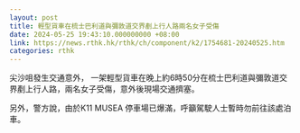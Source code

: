 ```yaml
---
layout: post
title: 輕型貨車在梳士巴利道與彌敦道交界剷上行人路兩名女子受傷
date: 2024-05-25 19:43:10.000000000 +08:00
link: https://news.rthk.hk/rthk/ch/component/k2/1754681-20240525.htm
categories: rthk
---
```


尖沙咀發生交通意外， 一架輕型貨車在晚上約6時50分在梳士巴利道與彌敦道交界剷上行人路，兩名女子受傷，意外後現場交通擠塞。

另外，警方說，由於K11 MUSEA 停車場已爆滿，呼籲駕駛人士暫時勿前往該處泊車。
